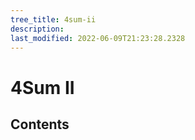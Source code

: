 ```yaml
---
tree_title: 4sum-ii
description: 
last_modified: 2022-06-09T21:23:28.2328
---
```


# 4Sum II

## Contents

